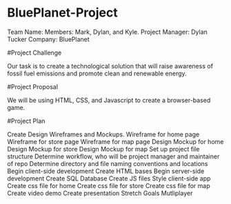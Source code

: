 # BluePlanet-Project

Team Name: 
Members: Mark, Dylan, and Kyle.
Project Manager: Dylan Tucker
Company: BluePlanet

#Project Challenge

Our task is to create a technological solution that will raise awareness of fossil fuel emissions and promote clean and renewable energy.

#Project Proposal

We will be using HTML, CSS, and Javascript to create a browser-based game.

#Project Plan

Create Design Wireframes and Mockups.
  Wireframe for home page
  Wireframe for store page
  Wireframe for map page
    Design Mockup for home
    Design Mockup for store
    Design Mockup for map
  Set up project file structure
  Determine workflow, who will be project manager and maintainer of repo
  Determine directory and file naming conventions and locations
  Begin client-side development
    Create HTML bases
  Begin server-side development
    Create SQL Database
    Create JS files
  Style client-side app
    Create css file for home
    Create css file for store
    Create css file for map
  Create video demo
  Create presentation 
  Stretch Goals
    Mutliplayer
